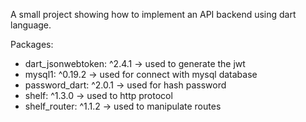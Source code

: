 A small project showing how to implement an API backend using dart language.

Packages: 
- dart_jsonwebtoken: ^2.4.1 -> used to generate the jwt
- mysql1: ^0.19.2 -> used for connect with mysql database
- password_dart: ^2.0.1 -> used for hash password
- shelf: ^1.3.0 -> used to http protocol 
- shelf_router: ^1.1.2 -> used to manipulate routes